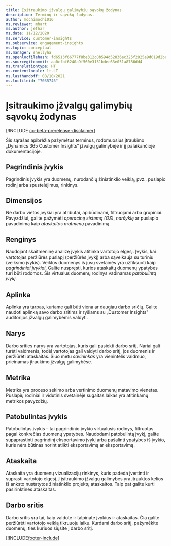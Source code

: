 ```yaml
---
title: Įsitraukimo įžvalgų galimybių sąvokų žodynas
description: Terminų ir sąvokų žodynas.
author: mochimochi016
ms.reviewer: mhart
ms.author: jefhar
ms.date: 11/12/2020
ms.service: customer-insights
ms.subservice: engagement-insights
ms.topic: conceptual
ms.manager: shellyha
ms.openlocfilehash: fd6513f66777f8be312c8b594d52836ac325f2825e9d019d2ba0f49c587cf8ca
ms.sourcegitcommit: aa0cfbf6240a9f560e3131bdec63e051a8786dd4
ms.translationtype: HT
ms.contentlocale: lt-LT
ms.lasthandoff: 08/10/2021
ms.locfileid: "7035746"
---
```

# <a name="engagement-insights-capability-glossary"></a>Įsitraukimo įžvalgų galimybių sąvokų žodynas

[!INCLUDE [cc-beta-prerelease-disclaimer](includes/cc-beta-prerelease-disclaimer.md)]

Šis sąrašas apibrėžia pažymėtus terminus, rodomuosius įtraukimo „Dynamics 365 Customer Insights“ įžvalgų galimybėje ir jį palaikančioje dokumentacijoje.

## <a name="base-event"></a>Pagrindinis įvykis

Pagrindinis įvykis yra duomenų, nurodančių žiniatinklio veiklą, pvz., puslapio rodinį arba spustelėjimus, rinkinys. 

## <a name="dimensions"></a>Dimensijos

Ne darbo vietos įvykiai yra atributai, apibūdinami, filtruojami arba grupiniai. Pavyzdžiui, galite pažymėti *operacinę sistemą (OS)*, *naršyklę* ar puslapio pavadinimą kaip *ataskaitos matmenų* pavadinimą.

## <a name="event"></a>Renginys

Naudojant skaitmeninę analizę įvykis atitinka vartotojo elgesį. Įvykis, kai vartotojas peržiūrės puslapį (peržiūrės įvykį) arba sąveikauja su turiniu (veiksmo įvykis). Veiklos duomenys iš jūsų svetainės yra užfiksuoti kaip *pagrindiniai įvykiai*. Galite nuspręsti, kurios ataskaitų duomenų ypatybės turi būti rodomos. Šis virtualus duomenų rodinys vadinamas *patobulintą įvykį*. 

## <a name="environment"></a>Aplinka

 Aplinka yra tarpas, kuriame gali būti viena ar daugiau darbo sričių. Galite naudoti aplinką savo darbo sritims ir ryšiams su „Customer Insights" auditorijos įžvalgų galimybėmis valdyti.

## <a name="member"></a>Narys

Darbo srities narys yra vartotojas, kuris gali pasiekti darbo sritį. Nariai gali turėti vaidmenis, todėl vartotojas gali valdyti darbo sritį, jos duomenis ir peržiūrėti ataskaitas. Šiuo metu *savininkas* yra vienintelis vaidmuo, prieinamas įtraukimo įžvalgų galimybėse.

## <a name="metric"></a>Metrika

Metrika yra proceso sekimo arba vertinimo duomenų matavimo vienetas. Puslapių rodiniai ir vidutinis svetainėje sugaitas laikas yra atitinkamų metrikos pavyzdžių.

## <a name="refined-event"></a>Patobulintas įvykis

Patobulintas įvykis – tai pagrindinio įvykio virtualusis rodinys, filtruotas pagal konkrečias duomenų ypatybes. Naudodami patobulintą įvykį, galite supaprastinti pagrindinį eksportavimo įvykį arba pašalinti ypatybes iš įvykio, kuris nėra būtinas norint atlikti eksportavimą ar eksportavimą.

## <a name="report"></a>Ataskaita

Ataskaita yra duomenų vizualizacijų rinkinys, kuris padeda įvertinti ir suprasti vartotojo elgesį. Į įsitraukimo įžvalgų galimybes yra įtrauktos kelios iš anksto nustatytos žiniatinklio projektų ataskaitos. Taip pat galite kurti pasirinktines ataskaitas. 

## <a name="workspace"></a>Darbo sritis

Darbo sritis yra tai, kaip valdote ir talpinate įvykius ir ataskaitas. Čia galite peržiūrėti vartotojo veiklą tikruuoju laiku. Kurdami darbo sritį, pažymėkite duomenų, ties kuriuos siųsite į darbo sritį.


[!INCLUDE[footer-include](../includes/footer-banner.md)]